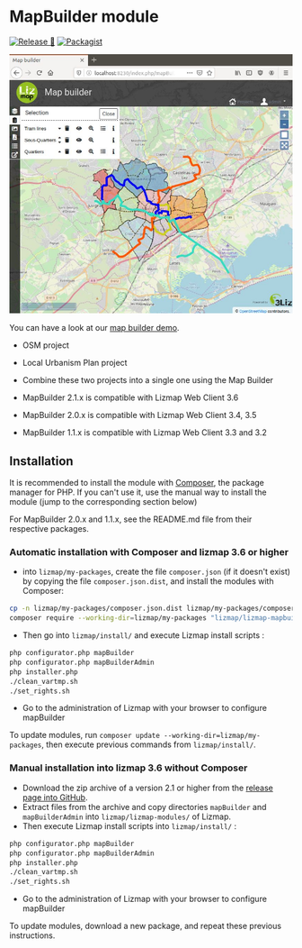 # MapBuilder module

[![Release 🚀](https://github.com/3liz/lizmap-mapbuilder-module/actions/workflows/release.yml/badge.svg)](https://github.com/3liz/lizmap-mapbuilder-module/actions/workflows/release.yml)
[![Packagist](https://img.shields.io/packagist/v/lizmap/lizmap-mapbuilder-module)](https://packagist.org/packages/lizmap/lizmap-mapbuilder-module)

![demo](demo.jpg "3Liz Map Builder")

You can have a look at our [map builder demo](https://demo.lizmap.com/mapbuilder/).
* OSM project
* Local Urbanism Plan project
* Combine these two projects into a single one using the Map Builder

* MapBuilder 2.1.x is compatible with Lizmap Web Client 3.6
* MapBuilder 2.0.x is compatible with Lizmap Web Client 3.4, 3.5
* MapBuilder 1.1.x is compatible with Lizmap Web Client 3.3 and 3.2

## Installation

It is recommended to install the module with [Composer](https://getcomposer.org), the package manager for PHP.
If you can't use it, use the manual way to install the module (jump to the corresponding section below)

For MapBuilder 2.0.x and 1.1.x, see the README.md file from their respective packages.

### Automatic installation with Composer and lizmap 3.6 or higher

* into `lizmap/my-packages`, create the file `composer.json` (if it doesn't exist)
  by copying the file `composer.json.dist`, and install the modules with Composer:

```bash
cp -n lizmap/my-packages/composer.json.dist lizmap/my-packages/composer.json
composer require --working-dir=lizmap/my-packages "lizmap/lizmap-mapbuilder-module=2.1.*"
```

* Then go into `lizmap/install/` and execute Lizmap install scripts :

```bash
php configurator.php mapBuilder
php configurator.php mapBuilderAdmin
php installer.php
./clean_vartmp.sh
./set_rights.sh
```

* Go to the administration of Lizmap with your browser to configure mapBuilder

To update modules, run `composer update --working-dir=lizmap/my-packages`,
then execute previous commands from `lizmap/install/`.

### Manual installation into lizmap 3.6 without Composer

* Download the zip archive of a version 2.1 or higher from the [release page into GitHub](https://github.com/3liz/lizmap-mapbuilder-module/releases).
* Extract files from the archive and copy directories `mapBuilder` and `mapBuilderAdmin` into `lizmap/lizmap-modules/` of Lizmap.
* Then execute Lizmap install scripts into `lizmap/install/` :

```bash
php configurator.php mapBuilder
php configurator.php mapBuilderAdmin
php installer.php
./clean_vartmp.sh
./set_rights.sh
```

* Go to the administration of Lizmap with your browser to configure mapBuilder

To update modules, download a new package, and repeat these previous instructions.
